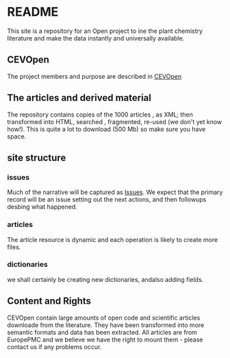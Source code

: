 # README
This site is a repository for an Open project to ine the plant chemistry literature and make the data instantly and universally available.

## CEVOpen
The project members and purpose are described in [CEVOpen](AboutCEV.md)

## The articles and derived material
The repository contains copies of the 1000 articles , as XML; then transformed into HTML, searched , fragmented, re-used (we don't yet know how!). This is quite a lot to download (500 Mb) so make sure you have space.  

## site structure
### issues
Much of the narrative will be captured as [Issues](https://github.com/petermr/CEVOpen/issues).  We expect that the primary record will be an issue setting out the next actions, and then followups desbing what happened.
### articles
The article resource is dynamic and each operation is likely to create more files.
### dictionaries 
we shall certainly be creating new dictionaries, andalso adding fields.

## Content and Rights
CEVOpen contain large amounts of open code and scientific articles downloade from the literature. They have been transformed into more semantic formats
and data has been extracted. All articles are from EuropePMC and we believe we have the right to mount them - please contact us if any problems occur.
